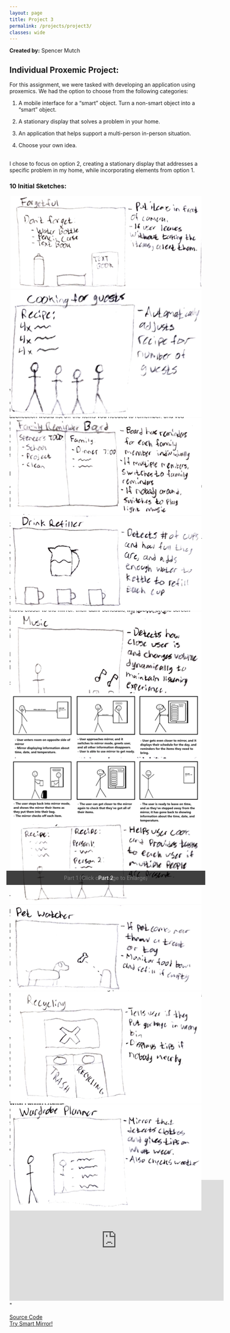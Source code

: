 ```yaml
---
layout: page
title: Project 3
permalink: /projects/project3/
classes: wide
---
```

<!-- Swiper for photo sliding -->
<link rel="stylesheet" href="https://unpkg.com/swiper/swiper-bundle.min.css" />
<script src="https://unpkg.com/swiper/swiper-bundle.min.js"></script>
<!-- Fancybox CSS -->
<link rel="stylesheet" href="https://cdnjs.cloudflare.com/ajax/libs/fancybox/3.5.7/jquery.fancybox.min.css" />
<!-- jQuery (required for Fancybox) -->
<script src="https://code.jquery.com/jquery-3.6.0.min.js"></script>
<!-- Fancybox JS -->
<script src="https://cdnjs.cloudflare.com/ajax/libs/fancybox/3.5.7/jquery.fancybox.min.js"></script>

**Created by:** Spencer Mutch
<div>
  <h2><b>Individual Proxemic Project:</b></h2>
<p>For this assignment, we were tasked with developing an application using proxemics. We had the option to choose from the following categories: <br>

1. A mobile interface for a “smart” object. Turn a non-smart object into a “smart” object.<br>

2. A stationary display that solves a problem in your home.<br>

3. An application that helps support a multi-person in-person situation.<br>

4. Choose your own idea.<br><br>

I chose to focus on option 2, creating a stationary display that addresses a specific problem in my home, while incorporating elements from option 1.

</p>
</div>
<h3><b>10 Initial Sketches:</b></h3>
<div class="swiper-wrapper-container">
  <div class="swiper-container">
    <div class="swiper-wrapper">
      <div class="swiper-slide">
        <a href="/assets/images/con1.png" data-fancybox="gallery">
          <img src="/assets/images/con1.png" alt="Photo 1">
        </a>
      </div>
      <div class="swiper-slide">
        <a href="/assets/images/con2.png" data-fancybox="gallery">
          <img src="/assets/images/con2.png" alt="Photo 2">
        </a>
      </div>
      <div class="swiper-slide">
        <a href="/assets/images/con3.png" data-fancybox="gallery">
          <img src="/assets/images/con3.png" alt="Photo 3">
        </a>
      </div>
      <div class="swiper-slide">
        <a href="/assets/images/con4.png" data-fancybox="gallery">
          <img src="/assets/images/con4.png" alt="Photo 3">
        </a>
      </div>
      <div class="swiper-slide">
        <a href="/assets/images/con5.png" data-fancybox="gallery">
          <img src="/assets/images/con5.png" alt="Photo 3">
        </a>
      </div>
      <div class="swiper-slide">
        <a href="/assets/images/con6.png" data-fancybox="gallery">
          <img src="/assets/images/con6.png" alt="Photo 3">
        </a>
      </div>
      <div class="swiper-slide">
        <a href="/assets/images/con7.png" data-fancybox="gallery">
          <img src="/assets/images/con7.png" alt="Photo 3">
        </a>
      </div>
      <div class="swiper-slide">
        <a href="/assets/images/con8.png" data-fancybox="gallery">
          <img src="/assets/images/con8.png" alt="Photo 3">
        </a>
      </div>
      <div class="swiper-slide">
        <a href="/assets/images/con9.png" data-fancybox="gallery">
          <img src="/assets/images/con9.png" alt="Photo 3">
        </a>
      </div>
      <div class="swiper-slide">
        <a href="/assets/images/con10.png" data-fancybox="gallery">
          <img src="/assets/images/con10.png" alt="Photo 3">
        </a>
      </div>
    </div>
    <!-- Add Pagination -->
    <div class="swiper-pagination"></div>
    <!-- Add Navigation -->
    <div class="swiper-button-next"></div>
    <div class="swiper-button-prev"></div>
  </div>
</div>

<div class="content">
  <b>Which sketch to choose?</b>
<p>
  Out of all of my initial sketches, two of them felt as though they addressed real problems in my day to day life, The forgetful sketch, where the application would list off the items you needed to remember, and you needed to take the items away from in front of the camera before you left or the system would alert you, and the wardrobe planner sketch where the mirror would detect the clothing you’re wearing and give tips based on weather. While these were both okay ideas, I still felt as though they didn’t have enough use of proxemics and that their functionality was limited. For these reasons I combined the two into a new idea. <br><br>
  </p>

<div class="content">
  <b>Problem</b>
<p>
  As someone who struggles with mornings, I often find myself waking up in a rush, forgetting things, and feeling generally disorganized. To solve this problem, I designed the <b>Smart Mirror</b>. A mirror that helps the users get ready, while keeping them organized and on schedule.
  </p>

  <div class="content">
  <h2><b>Smart Mirror</b></h2>
<p>
  <p>
  The Smart Mirror is designed to blend the functionality of a traditional mirror with smart capabilities, helping users stay organized and prepared for the day ahead. While the user is not standing directly in front of the mirror, a tranquil ambient screen covers the surface, displaying useful information such as the date, time, and weather, helping the user prepare for the day ahead. <br><br>

When the user approaches and looks at the mirror, it greets them and switches to mirror mode, clearing all non-essential information to ensure the user can focus on getting ready. To help the user stay organized, if they move closer to the mirror, their daily schedule will appear on the screen along with reminders for items they need to bring, like a notebook or water bottle. These reminders initially show as unchecked, and the user can check them off by physically showing the items to the mirror. The mirror identifies and tracks these items using markers. <br><br>

By seamlessly integrating into the user’s morning routine, these features ensure that they stay on time, don’t forget any essential items, and always know what's ahead of them for the day, which solves my original problem.

  </p>
  <h3><b>Storyboard:</b></h3>
  
  <div class="swiper-wrapper-container">
  <div class="swiper-container">
    <div class="swiper-wrapper">
      <div class="swiper-slide">
        <a href="/assets/images/sbframe1.png" data-fancybox="gallery">
          <img src="/assets/images/sbframe1.png" alt="Photo 1">
        </a>
        <div class="caption">Part 1 (Click on Image to Enlarge)</div>
      </div>
      <div class="swiper-slide">
        <a href="/assets/images/sbframe2.png" data-fancybox="gallery">
          <img src="/assets/images/sbframe2.png" alt="Photo 2">
        </a>
        <div class="caption">Part 2</div>
      </div>
    </div>
    <!-- Add Pagination -->
    <div class="swiper-pagination"></div>
    <!-- Add Navigation -->
    <div class="swiper-button-next"></div>
    <div class="swiper-button-prev"></div>
  </div>
</div>

<h3><b>Thoughts on the Project:</b></h3>
<p>
  <b>How the application fits the objective:</b><br>
The objective for this project was to create an application that uses proxemics and in my case, is a stationary display that solves a problem in my home. The problem I chose was that I struggle with mornings and I’m often forgetful and disorganized. My Smart Mirror application solves these problems using multiple proxemic interactions such as distance (To decide which setting to be in, ambient, mirror, or schedule/reminders), Orientation (If the user is looking away from the mirror it goes into ambient mode), and Identity (by recognizing items to check them off in the reminders list).
<br><br>

<b>What worked:</b><br>
The method I used for distance tracking (estimation based on face tracking), worked surprisingly well for this use case and allows for seamless transitions into the various modes. In the end I was also surprised by just how useful this mirror could actually be for me if I was able to implement it as a finished system in a real mirror. Having all of this useful information in one place works really well.<br><br>

<b>What didn’t:</b><br>
I would have liked to use machine learning to identify objects instead of using markers, however this added a performance hit to my application and the item recognition wasn’t perfect so I opted to use markers instead. The camera on my laptop also made testing and using the program difficult as the webcam is low quality, and the field of view is very low which makes keeping my face as well as objects I’m trying to check off in the frame difficult.<br><br>

<b>What I would change:</b><br>
Given more time I would like to find a working solution to use machine learning item recognition instead of markers. I would have also liked to add functionality for multiple users, such as facial recognition so that multiple users could use the mirror and have their own personal schedule and reminders, as well as the functionality to split the mirror into multiple segments so multiple people could use it at the same time. Finally, I'd like to change the way distance is measured so that it is more accurate.

</p>
<div>

<div>
  <h2><b>Video Demo:</b></h2>

  <iframe width="560" height="315" src="https://www.youtube.com/embed/ln2B1U3XB1U?si=Q9YhWDCZuK9sqmYL" title="YouTube video player" frameborder="0" allow="accelerometer; autoplay; clipboard-write; encrypted-media; gyroscope; picture-in-picture; web-share" referrerpolicy="strict-origin-when-cross-origin" allowfullscreen></iframe>" 
  <p><a href="https://glitch.com/edit/#!/smart-mirror-581">Source Code</a>
  <br>
  <a href="https://smart-mirror-581.glitch.me">Try Smart Mirror!</a>
  </p>
</div>

<style>
  .content {
    margin-bottom: 40px;
  }
  
  .swiper-wrapper-container {
    display: flex;
    justify-content: center; /* Center horizontally */
    overflow: visible;
    width: 100%; /* Make it full width */
  }
  .swiper-container {
    width: 500px;
    height: 500px; /* Set desired height */
    position: relative;
  }
  .swiper-container2 {
    width: 300px;
    height: 500px; /* Set desired height */
    position: relative;
  }

  .swiper-wrapper {
    display: relative; /* was flex*/
  }
  .swiper-slide {
    display: flex; /* Use flexbox for centering */
    flex-direction: column;
    justify-content: center; /* Center content */
    align-items: center; /* Center vertically */
    height: 100%;
  }
  .swiper-slide a {
    display: relative;
    justify-content: center;
    align-items: center;
    width: 100%;
    object-fit: contain;
    height: auto;
    max-height: 100%; /* Prevent overflow */
  }
  .swiper-slide img {
    width: 100%; /* Ensure images take full width */
    height: auto;
    max-height: 100%; /* Prevent overflow */
    object-fit: contain; /* Keep aspect ratio */
  }
  .caption {
    position: absolute;
    bottom: 0; /* Position it at the bottom of the image */
    width: 100%;
    padding: 10px;
    background-color: rgba(0, 0, 0, 0.5); /* Semi-transparent background */
    color: #fff;
    text-align: center;
    font-size: 14px;
  }
  /* Adjust button styles */
  .swiper-button-next,
  .swiper-button-prev {
    color: #000;
    width: 30px;
    height: 30px;
    top: 50%;
    transform: translateY(-50%);
    z-index: 10; /* Ensure buttons are on top */
    position: absolute;
  }

  .swiper-button-next {
    right: -60px; /* Position next button */
  }

  .swiper-button-prev {
    left: -60px; /* Position prev button */
  }

  .swiper-pagination {
    position: absolute;
    bottom: 100px; /* Position pagination correctly */
    text-align: center; /* Center pagination indicators */
    left: 0;
    right: 0;
  }

  .img {
    height: 400px;
    width: 200px;
  }
</style>

<script>
  $(document).ready(function() {
    new Swiper('.swiper-container', {
      loop: true,
      centeredSlides: true,
      slidesPerView: 1, // Ensure only one image is visible
      spaceBetween: 800, // Remove space between slides
      navigation: {
        nextEl: '.swiper-button-next',
        prevEl: '.swiper-button-prev',
      },
      pagination: {
        el: '.swiper-pagination',
        clickable: true,
      },
    });
    
    // Initialize Fancybox
    $('[data-fancybox="gallery"]').fancybox({
      loop: true,
      transitionEffect: "fade",
    });
  });
</script>
